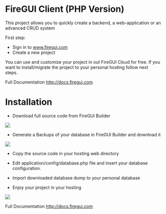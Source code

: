 # FireGUI Client (PHP Version)

This project allows you to quickly create a backend, a web-application or an advanced CRUD system

First step:

- Sign in to www.firegui.com
- Create a new project

You can use and customize your project in out FireGUI Cloud for free. If you want to install/migrate the project to your personal hosting follow next steps.

Full Documentation http://docs.firegui.com

# Installation

- Download full source code from FireGUI Builder 

<img class="img-responsive" src="http://docs.firegui.com/uploads/media/step2_download_project_avatar.png">

- Generate a Backups of your database in FireGUI Builder and download it

<img class="img-responsive" src="http://docs.firegui.com/uploads/media/dump.png">

- Copy the source code in your hosting web directory

- Edit application/config/database.php file and insert your database configuration.

- Import downloaded database dump to your personal database

- Enjoy your project in your hosting

<img class="img-responsive" src="http://docs.firegui.com/uploads/media/login_firegui_client.png">



Full Documentation http://docs.firegui.com


